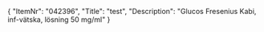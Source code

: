 {
  "ItemNr": "042396",
  "Title": "test",
  "Description": "Glucos Fresenius Kabi, inf-vätska, lösning 50 mg/ml"
}